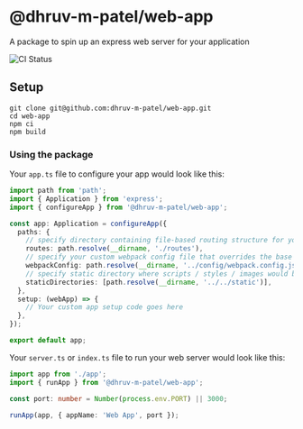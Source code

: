 # @dhruv-m-patel/web-app

A package to spin up an express web server for your application

![CI Status](https://github.com/dhruv-m-patel/web-app/workflows/build/badge.svg)

## Setup

```
git clone git@github.com:dhruv-m-patel/web-app.git
cd web-app
npm ci
npm build
```

### Using the package

Your `app.ts` file to configure your app would look like this:

```typescript
import path from 'path';
import { Application } from 'express';
import { configureApp } from '@dhruv-m-patel/web-app';

const app: Application = configureApp({
  paths: {
    // specify directory containing file-based routing structure for your app
    routes: path.resolve(__dirname, './routes'),
    // specify your custom webpack config file that overrides the base config
    webpackConfig: path.resolve(__dirname, '../config/webpack.config.js'),
    // specify static directory where scripts / styles / images would be found
    staticDirectories: [path.resolve(__dirname, '../../static')],
  },
  setup: (webApp) => {
    // Your custom app setup code goes here
  },
});

export default app;
```

Your `server.ts` or `index.ts` file to run your web server would look like this:

```typescript
import app from './app';
import { runApp } from '@dhruv-m-patel/web-app';

const port: number = Number(process.env.PORT) || 3000;

runApp(app, { appName: 'Web App', port });
```
